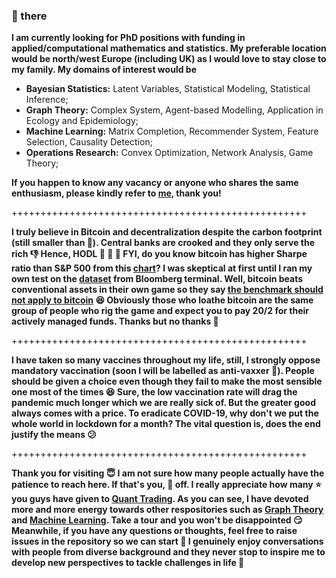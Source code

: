 ### 👋 there

**I am currently looking for PhD positions with funding in applied/computational mathematics and statistics. My preferable location would be north/west Europe (including UK) as I would love to stay close to my family. My domains of interest would be**

* **Bayesian Statistics:** Latent Variables, Statistical Modeling, Statistical Inference;
* **Graph Theory:** Complex System, Agent-based Modelling, Application in Ecology and Epidemiology;
* **Machine Learning:** Matrix Completion, Recommender System, Feature Selection, Causality Detection;
* **Operations Research:** Convex Optimization, Network Analysis, Game Theory;
 
**If you happen to know any vacancy or anyone who shares the same enthusiasm, please kindly refer to <a href=https://github.com/je-suis-tm/je-suis-tm/issues/new/choose>me</a>, thank you!**

+++++++++++++++++++++++++++++++++++++++++++++++++++

**I truly believe in Bitcoin and decentralization despite the carbon footprint (still smaller than 🏦). Central banks are crooked and they only serve the rich :thumbsdown: Hence, HODL 💎 🙌 💎 FYI, do you know bitcoin has higher Sharpe ratio than S&P 500 from this <a href=https://charts.woobull.com/bitcoin-risk-adjusted-return>chart</a>? I was skeptical at first until I ran my own test on the <a href=https://github.com/je-suis-tm/quant-trading/blob/master/data/bitcoin.csv>dataset</a> from Bloomberg terminal. Well, bitcoin beats conventional assets in their own game so they say <a href=https://www.quora.com/Does-the-Sharpe-ratio-work-with-Bitcoin>the benchmark should not apply to bitcoin</a> :satisfied: Obviously those who loathe bitcoin are the same group of people who rig the game and expect you to pay 20/2 for their actively managed funds. Thanks but no thanks :triumph:**

+++++++++++++++++++++++++++++++++++++++++++++++++++

**I have taken so many vaccines throughout my life, still, I strongly oppose mandatory vaccination (soon I will be labelled as anti-vaxxer 🤷). People should be given a choice even though they fail to make the most sensible one most of the times 😆 Sure, the low vaccination rate will drag the pandemic much longer which we are really sick of. But the greater good always comes with a price. To eradicate COVID-19, why don't we put the whole world in lockdown for a month? The vital question is, does the end justify the means 😕**

+++++++++++++++++++++++++++++++++++++++++++++++++++

**Thank you for visiting :innocent: I am not sure how many people actually have the patience to reach here. If that's you, 🎩 off. I really appreciate how many :star: you guys have given to <a href=https://github.com/je-suis-tm/quant-trading>Quant Trading</a>. As you can see, I have devoted more and more energy towards other respositories such as <a href=https://github.com/je-suis-tm/graph-theory>Graph Theory</a> and <a href=https://github.com/je-suis-tm/machine-learning>Machine Learning</a>. Take a tour and you won't be disappointed :smirk: Meanwhile, if you have any questions or thoughts, feel free to raise issues in the repository so we can start :speech_balloon: I genuinely enjoy conversations with people from diverse background and they never stop to inspire me to develop new perspectives to tackle challenges in life :muscle:**
